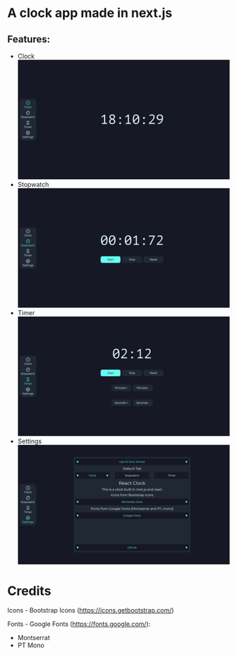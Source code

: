 # A clock app made in next.js

## Features:

-   Clock
    ![Clock Screenshot](assets/clock_screenshot.png)
-   Stopwatch
    ![Stopwatch Screenshot](assets/stopwatch_screennshot.png)
-   Timer
    ![Timer Screenshot](assets/timer_screenshot.png)
-   Settings
    ![Settings Screenshot](assets/settings_screenshot.png)

# Credits

Icons - Bootstrap Icons (https://icons.getbootstrap.com/)

Fonts - Google Fonts (https://fonts.google.com/):

-   Montserrat
-   PT Mono
